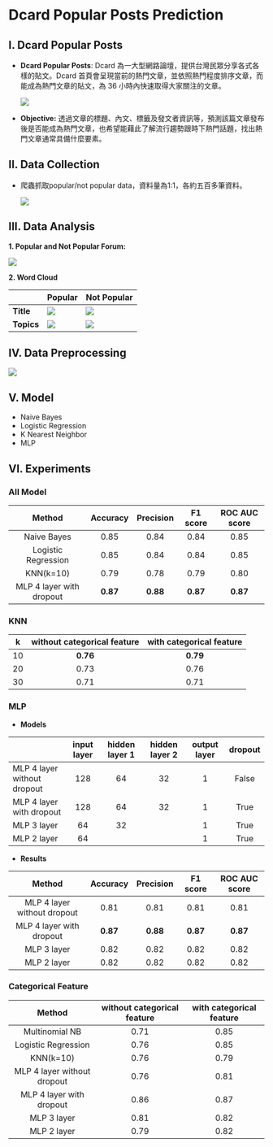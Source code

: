 # Dcard Popular Posts Prediction
## I. Dcard Popular Posts
* **Dcard Popular Posts**: Dcard 為一大型網路論壇，提供台灣民眾分享各式各樣的貼文。Dcard 首頁會呈現當前的熱門文章，並依照熱門程度排序文章，而能成為熱門文章的貼文，為 36 小時內快速取得大家關注的文章。

    ![](https://i.imgur.com/8pa7wUQ.png)
    
* **Objective:** 透過文章的標題、內文、標籤及發文者資訊等，預測該篇文章發布後是否能成為熱門文章，也希望能藉此了解流行趨勢跟時下熱門話題，找出熱門文章通常具備什麼要素。
## II. Data Collection
* 爬蟲抓取popular/not popular data，資料量為1:1，各約五百多筆資料。

    ![](https://i.imgur.com/su1fRg1.png)

## III. Data Analysis
**1. Popular and Not Popular Forum:**

![](https://i.imgur.com/NtGwjht.png)

**2. Word Cloud**



|        | Popular | Not Popular |
| ------ | ------- | ----------- |
| **Title**  |    ![](https://i.imgur.com/Ogq6eBZ.png) | ![](https://i.imgur.com/37b0plv.png)
| **Topics** |![](https://i.imgur.com/A2cifFI.png)| ![](https://i.imgur.com/rqQFKDf.png)|

## IV. Data Preprocessing

![](https://i.imgur.com/ya0ekNb.jpg)

## V. Model
* Naive Bayes
* Logistic Regression
* K Nearest Neighbor
* MLP

## VI. Experiments
### All Model

|          Method          | Accuracy | Precision | F1 score | ROC AUC score |
|:------------------------:|:--------:|:---------:|:--------:|:-------------:|
|        Naive Bayes       |   0.85   |    0.84   |   0.84   |      0.85     |
|    Logistic Regression   |   0.85   |    0.84   |   0.84   |      0.85     |
|         KNN(k=10)        |   0.79   |    0.78   |   0.79   |      0.80     |
| MLP 4 layer with dropout | **0.87** |  **0.88** | **0.87** |    **0.87**   |

### KNN
|  k | without  categorical feature | with  categorical feature |
|:--:|:----------------------------:|:-------------------------:|
| 10 |           **0.76**           |          **0.79**         |
| 20 |             0.73             |            0.76           |
| 30 |             0.71             |            0.71           |

### MLP
* **Models**

|                             | input layer | hidden layer 1 | hidden layer 2 | output layer | dropout |
|-----------------------------|:-----------:|:--------------:|:--------------:|:------------:|:-------:|
| MLP 4 layer without dropout |     128     |       64       |       32       |       1      |  False  |
|  MLP 4 layer  with dropout  |     128     |       64       |       32       |       1      |   True  |
|         MLP 3 layer         |      64     |       32       |                |       1      |   True  |
|         MLP 2 layer         |      64     |                |                |       1      |   True  |

* **Results**

|            Method           | Accuracy | Precision | F1 score | ROC AUC score |
|:---------------------------:|:--------:|:---------:|:--------:|:-------------:|
| MLP 4 layer without dropout |   0.81   |    0.81   |   0.81   |      0.81     |
|   MLP 4 layer with dropout  | **0.87** |  **0.88** | **0.87** |    **0.87**   |
|         MLP 3 layer         |   0.82   |    0.82   |   0.82   |      0.82     |
|         MLP 2 layer         |   0.82   |    0.82   |   0.82   |      0.82     |

### Categorical Feature

|            Method           | without  categorical feature | with  categorical feature |
|:---------------------------:|:----------------------------:|:-------------------------:|
|        Multinomial NB       |             0.71             |            0.85           |
|     Logistic Regression     |             0.76             |            0.85           |
|          KNN(k=10)          |             0.76             |            0.79           |
| MLP 4 layer without dropout |             0.76             |            0.81           |
|   MLP 4 layer with dropout  |             0.86             |            0.87           |
|         MLP 3 layer         |             0.81             |            0.82           |
|         MLP 2 layer         |             0.79             |            0.82           |




